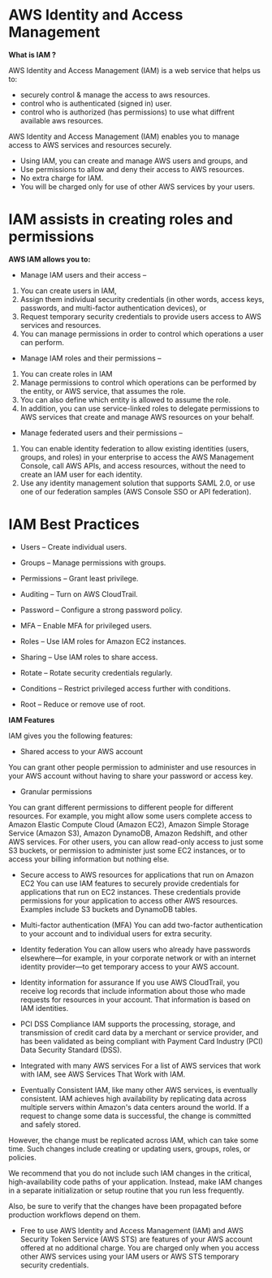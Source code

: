 # AWS Identity and Access Management

**What is IAM ?**

AWS Identity and Access Management (IAM) is a web service that helps us to:

- securely control & manage the access to aws resources.
- control who is authenticated (signed in) user.
- control who is authorized (has permissions) to use what diffrent available aws resources.

AWS Identity and Access Management (IAM) enables you to manage access to AWS services and resources securely.
- Using IAM, you can create and manage AWS users and groups, and
- Use permissions to allow and deny their access to AWS resources.
- No extra charge for IAM.
- You will be charged only for use of other AWS services by your users.


# IAM assists in creating roles and permissions

**AWS IAM allows you to:**

- Manage IAM users and their access – 

1.  You can create users in IAM,
2.  Assign them individual security credentials (in other words, access keys, passwords, and multi-factor authentication devices),
    or 
3.  Request temporary security credentials to provide users access to AWS services and resources.
4.  You can manage permissions in order to control which operations a user can perform.

- Manage IAM roles and their permissions – 

1.  You can create roles in IAM
2.  Manage permissions to control which operations can be performed by the entity, or AWS service, that assumes the role.
3.  You can also define which entity is allowed to assume the role.
4.  In addition, you can use service-linked roles to delegate permissions to AWS services that create and manage AWS resources on your behalf.

- Manage federated users and their permissions –

1.  You can enable identity federation to allow existing identities (users, groups, and roles) in your enterprise to access the AWS Management Console, call AWS APIs, and access resources, without the need to create an IAM user for each identity.
2.  Use any identity management solution that supports SAML 2.0, or use one of our federation samples (AWS Console SSO or API federation).

# IAM Best Practices

- Users – Create individual users.

- Groups – Manage permissions with groups.

- Permissions – Grant least privilege.

- Auditing – Turn on AWS CloudTrail.

- Password – Configure a strong password policy.

- MFA – Enable MFA for privileged users.

- Roles – Use IAM roles for Amazon EC2 instances.

- Sharing – Use IAM roles to share access.

- Rotate – Rotate security credentials regularly.

- Conditions – Restrict privileged access further with conditions.

- Root – Reduce or remove use of root.

**IAM Features**

IAM gives you the following features:

- Shared access to your AWS account

You can grant other people permission to administer and use resources in your AWS account without having to share your password or access key.

- Granular permissions

You can grant different permissions to different people for different resources.
For example, you might allow some users complete access to Amazon Elastic Compute Cloud (Amazon EC2), Amazon Simple Storage Service (Amazon S3), Amazon DynamoDB, Amazon Redshift, and other AWS services.
For other users, you can allow read-only access to just some S3 buckets, or permission to administer just some EC2 instances, or to access your billing information but nothing else.

- Secure access to AWS resources for applications that run on Amazon EC2
You can use IAM features to securely provide credentials for applications that run on EC2 instances.
These credentials provide permissions for your application to access other AWS resources.
Examples include S3 buckets and DynamoDB tables.

- Multi-factor authentication (MFA)
You can add two-factor authentication to your account and to individual users for extra security.

- Identity federation
You can allow users who already have passwords elsewhere—for example, in your corporate network or with an internet identity provider—to get temporary access to your AWS account.

- Identity information for assurance
If you use AWS CloudTrail, you receive log records that include information about those who made requests for resources in your account. That information is based on IAM identities.

- PCI DSS Compliance
IAM supports the processing, storage, and transmission of credit card data by a merchant or service provider, and has been validated as being compliant with Payment Card Industry (PCI) Data Security Standard (DSS).

- Integrated with many AWS services
For a list of AWS services that work with IAM, see AWS Services That Work with IAM.

- Eventually Consistent
IAM, like many other AWS services, is eventually consistent.
IAM achieves high availability by replicating data across multiple servers within Amazon's data centers around the world. If a request to change some data is successful, the change is committed and safely stored.

However, the change must be replicated across IAM, which can take some time. Such changes include creating or updating users, groups, roles, or policies.

We recommend that you do not include such IAM changes in the critical, high-availability code paths of your application. Instead, make IAM changes in a separate initialization or setup routine that you run less frequently.

Also, be sure to verify that the changes have been propagated before production workflows depend on them.

- Free to use
AWS Identity and Access Management (IAM) and AWS Security Token Service (AWS STS) are features of your AWS account offered at no additional charge. You are charged only when you access other AWS services using your IAM users or AWS STS temporary security credentials.
